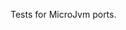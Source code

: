 <!--
Copyright 2016 IS2T. All rights reserved.
Use of this source code is governed by a BSD-style license that can be found at http://www.is2t.com/open-source-bsd-license/.
-->

Tests for MicroJvm ports.